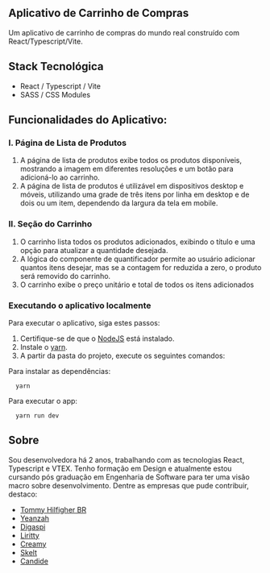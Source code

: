 ## Aplicativo de Carrinho de Compras

Um aplicativo de carrinho de compras do mundo real construído com React/Typescript/Vite.

## Stack Tecnológica
- React / Typescript / Vite
- SASS / CSS Modules

<!-- ### Capturas de Tela (animadas)

#### Visão Desktop
![Desktop](https://github.com/mihailgaberov/shopping-cart-app/blob/main/screenshots/desktop.gif)

#### Visão Mobile
![Mobile](https://github.com/mihailgaberov/shopping-cart-app/blob/main/screenshots/mobile.gif) -->

## Funcionalidades do Aplicativo:

### I. Página de Lista de Produtos
1. A página de lista de produtos exibe todos os produtos disponíveis, mostrando a imagem em diferentes resoluções e um botão para adicioná-lo ao carrinho.
2. A página de lista de produtos é utilizável em dispositivos desktop e móveis, utilizando uma grade de três itens por linha em desktop e de dois ou um item, dependendo da largura da tela em mobile.

### II. Seção do Carrinho
1. O carrinho lista todos os produtos adicionados, exibindo o título e uma opção para atualizar a quantidade desejada.
2. A lógica do componente de quantificador permite ao usuário adicionar quantos itens desejar, mas se a contagem for reduzida a zero, o produto será removido do carrinho.
3. O carrinho exibe o preço unitário e total de todos os itens adicionados



### Executando o aplicativo localmente

Para executar o aplicativo, siga estes passos:

1. Certifique-se de que o [NodeJS](http://nodejs.org/) está instalado.
2. Instale o [yarn](https://classic.yarnpkg.com/en/docs/install/#windows-stable/).
3. A partir da pasta do projeto, execute os seguintes comandos:

Para instalar as dependências:
```shell
  yarn
```
Para executar o app:

```shell
  yarn run dev
```

## Sobre 

Sou desenvolvedora há 2 anos, trabalhando com as tecnologias React, Typescript e VTEX. Tenho formação em Design e atualmente estou cursando pós graduação em Engenharia de Software para ter uma visão macro sobre desenvolvimento. Dentre as empresas que pude contribuir, destaco:

- [Tommy Hilfigher BR](https://br.tommy.com/)
- [Yeanzah](https://www.yeanzah.com.br )
- [Digaspi](https://www.digaspi.com.br )
- [Liritty](https://www.liritty.com.br )
- [Creamy](https://www.creamy.com.br)
- [Skelt](https://www.skelt.com.br )
- [Candide](https://www.candide.com.br)
